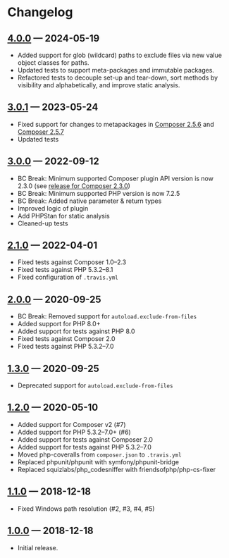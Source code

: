 # Changelog

## [4.0.0] — 2024-05-19

* Added support for glob (wildcard) paths to exclude files via new value object classes for paths.
* Updated tests to support meta-packages and immutable packages.
* Refactored tests to decouple set-up and tear-down, sort methods by visibility and alphabetically, and improve static analysis.

## [3.0.1] — 2023-05-24

* Fixed support for changes to metapackages
  in [Composer 2.5.6](https://github.com/composer/composer/releases/tag/2.5.6)
  and [Composer 2.5.7](https://github.com/composer/composer/releases/tag/2.5.7)
* Updated tests

## [3.0.0] — 2022-09-12

* BC Break: Minimum supported Composer plugin API version is now 2.3.0
  (see [release for Composer 2.3.0](https://github.com/composer/composer/releases/tag/2.3.0))
* BC Break: Minimum supported PHP version is now 7.2.5
* BC Break: Added native parameter & return types
* Improved logic of plugin
* Add PHPStan for static analysis
* Cleaned-up tests

## [2.1.0] — 2022-04-01

* Fixed tests against Composer 1.0–2.3
* Fixed tests against PHP 5.3.2–8.1
* Fixed configuration of `.travis.yml`

## [2.0.0] — 2020-09-25

* BC Break: Removed support for `autoload.exclude-from-files`
* Added support for PHP 8.0+
* Added support for tests against PHP 8.0
* Fixed tests against Composer 2.0
* Fixed tests against PHP 5.3.2–7.0

## [1.3.0] — 2020-09-25

* Deprecated support for `autoload.exclude-from-files`

## [1.2.0] — 2020-05-10

* Added support for Composer v2 (#7)
* Added support for PHP 5.3.2–7.0+ (#6)
* Added support for tests against Composer 2.0
* Added support for tests against PHP 5.3.2–7.0
* Moved php-coveralls from `composer.json` to `.travis.yml`
* Replaced phpunit/phpunit with symfony/phpunit-bridge
* Replaced squizlabs/php_codesniffer with friendsofphp/php-cs-fixer

## [1.1.0] — 2018-12-18

* Fixed Windows path resolution (#2, #3, #4, #5)

## [1.0.0] — 2018-12-18

* Initial release.

[Unreleased]: https://github.com/mcaskill/composer-plugin-exclude-files/compare/v4.0.0...HEAD
[4.0.0]:      https://github.com/mcaskill/composer-plugin-exclude-files/compare/v3.0.1...v4.0.0
[3.0.1]:      https://github.com/mcaskill/composer-plugin-exclude-files/compare/v3.0.0...v3.0.1
[3.0.0]:      https://github.com/mcaskill/composer-plugin-exclude-files/compare/v2.1.0...v3.0.0
[2.1.0]:      https://github.com/mcaskill/composer-plugin-exclude-files/compare/v2.0.0...v2.1.0
[2.0.0]:      https://github.com/mcaskill/composer-plugin-exclude-files/compare/v1.3.0...v2.0.0
[1.3.0]:      https://github.com/mcaskill/composer-plugin-exclude-files/compare/v1.2.0...v1.3.0
[1.2.0]:      https://github.com/mcaskill/composer-plugin-exclude-files/compare/v1.1.0...v1.2.0
[1.1.0]:      https://github.com/mcaskill/composer-plugin-exclude-files/compare/v1.0.0...v1.1.0
[1.0.0]:      https://github.com/mcaskill/composer-plugin-exclude-files/releases/tag/v1.0.0
